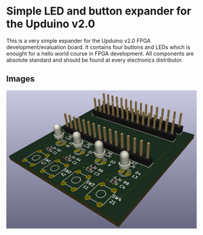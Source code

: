 # Simple LED and button expander for the Upduino v2.0
This is a very simple expander for the Upduino v2.0 FPGA development/evaluation board. It contains four buttons and LEDs which is enought for a hello world course in FPGA development. All components are absolute standard and should be found at every electronics distributor.

## Images
![3D PCB model](https://raw.githubusercontent.com/akaFunk/UpduinoLEDButtonExpander/master/UpduinoLEDButtonExpander.png)
